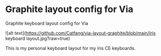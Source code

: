 # Graphite layout config for Via
Graphite keyboard layout config for Via

![alt text](https://github.com/Catfang/via-layout-graphite/blob/main/Iris keyboard layout.jpg?raw=true)

This is my personal keyboard layout for my Iris CE keyboards.
